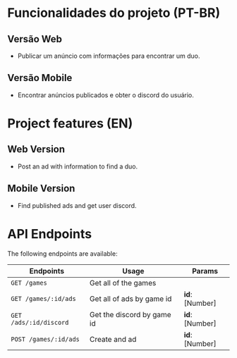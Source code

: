 # Funcionalidades do projeto (PT-BR)

## Versão Web

* Publicar um anúncio com informações para encontrar um duo.

## Versão Mobile

* Encontrar anúncios publicados e obter o discord do usuário.

# Project features (EN)

## Web Version

* Post an ad with information to find a duo.

## Mobile Version

* Find published ads and get user discord.

# API Endpoints

The following endpoints are available:

|Endpoints             | Usage                      | Params                                      |
|--------------------- | -------------------------- | ------------------------------------------- |
|`GET /games`          | Get all of the games       |                                             |
|`GET /games/:id/ads`  | Get all of ads by game id  | **id**: [Number]                            | 
|`GET /ads/:id/discord`| Get the discord by game id | **id**: [Number]                            |
|`POST /games/:id/ads` | Create and ad              | **id**: [Number]                            |
